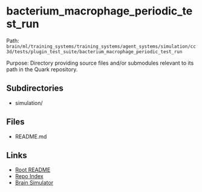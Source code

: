 # bacterium_macrophage_periodic_test_run

Path: `brain/ml/training_systems/training_systems/agent_systems/simulation/cc3d/tests/plugin_test_suite/bacterium_macrophage_periodic_test_run`

Purpose: Directory providing source files and/or submodules relevant to its path in the Quark repository.

## Subdirectories
- simulation/

## Files
- README.md

## Links
- [Root README](../../../../../../../../../README.md)
- [Repo Index](../../../../../../../../../repo_index.json)
- [Brain Simulator](../../../../../../../../../brain/architecture/brain_simulator.py)
